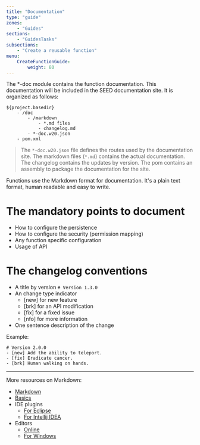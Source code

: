 ```yaml
---
title: "Documentation"
type: "guide"
zones:
    - "Guides"
sections:
    - "GuidesTasks"
subsections:
    - "Create a reusable function"
menu:
    CreateFunctionGuide:
        weight: 80
---
```


The *-doc module contains the function documentation. This documentation will be included in the SEED documentation site. It is organized as follows:

    ${project.basedir}
        - /doc
            - /markdown
                - *.md files
                - changelog.md
            - *-doc.w20.json
        - pom.xml

> The `*-doc.w20.json` file defines the routes used by the documentation site. The markdown files (`*.md`) contains the actual documentation. The changelog contains the updates by version. The pom contains an assembly to package the documentation for the site.

Functions use the Markdown format for documentation. It's a plain text format, human readable and easy to write.

# The mandatory points to document

- How to configure the persistence
- How to configure the security (permission mapping)
- Any function specific configuration
- Usage of API

# The changelog conventions

- A title by version `# Version 1.3.0`
- An change type indicator
    - [new] for new feature
    - [brk] for an API modification
    - [fix] for a fixed issue
    - [nfo] for more information
- One sentence description of the change

Example:

    # Version 2.0.0
    - [new] Add the ability to teleport.
    - [fix] Eradicate cancer.
    - [brk] Human walking on hands.


---

More resources on Markdown:

- [Markdown](http://en.wikipedia.org/wiki/Markdown)
- [Basics](https://help.github.com/articles/markdown-basics)
- IDE plugins
    - [For Eclipse](http://marketplace.eclipse.org/content/markdown-text-editor#.U7vjJfm9bg4)
    - [For Intellij IDEA](http://plugins.jetbrains.com/plugin/5970?pr=idea)
- Editors
    - [Online](https://stackedit.io/)
    - [For Windows](http://markdownpad.com/)

